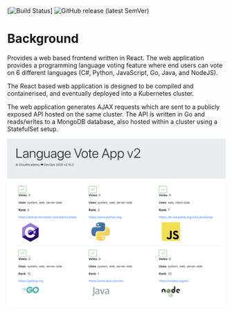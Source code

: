 [![Build Status](https://github.com/cloudacademy/voteapp-frontend-react-2020/actions/workflows/main.yml/badge.svg)] ![GitHub release (latest SemVer)](https://img.shields.io/github/v/release/cloudacademy/voteapp-frontend-react-2020?style=social)

# Background
Provides a web based frontend written in React. The web application provides a programming language voting feature where end users can vote on 6 different languages (C#, Python, JavaScript, Go, Java, and NodeJS). 

The React based web application is designed to be compiled and containerised, and eventually deployed into a Kubernetes cluster. 

The web application generates AJAX requests which are sent to a publicly exposed API hosted on the same cluster. The API is written in Go and reads/writes to a MongoDB database, also hosted within a cluster using a StatefulSet setup.

![Language Vote Application](/doc/voteapp.png)

